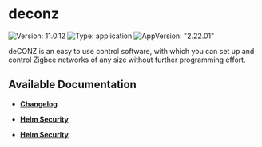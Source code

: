 # deconz

![Version: 11.0.12](https://img.shields.io/badge/Version-11.0.12-informational?style=flat-square) ![Type: application](https://img.shields.io/badge/Type-application-informational?style=flat-square) ![AppVersion: "2.22.01"](https://img.shields.io/badge/AppVersion-"2.22.01"-informational?style=flat-square)

deCONZ is an easy to use control software, with which you can set up and control Zigbee networks of any size without further programming effort.

## Available Documentation

- [**Changelog**](CHANGELOG)

- [**Helm Security**](container-security)

- [**Helm Security**](helm-security)

